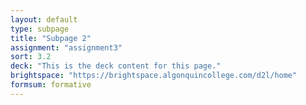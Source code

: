 ```yaml
---
layout: default
type: subpage
title: "Subpage 2"
assignment: "assignment3"
sort: 3.2
deck: "This is the deck content for this page."
brightspace: "https://brightspace.algonquincollege.com/d2l/home"
formsum: formative
---
```

